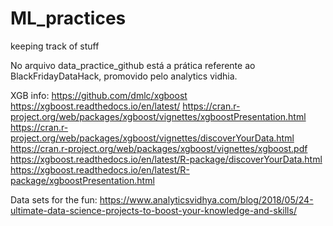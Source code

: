 # ML_practices
keeping track of stuff


No arquivo data_practice_github está a prática referente ao BlackFridayDataHack, promovido pelo analytics vidhia.












XGB info:
https://github.com/dmlc/xgboost
https://xgboost.readthedocs.io/en/latest/
https://cran.r-project.org/web/packages/xgboost/vignettes/xgboostPresentation.html
https://cran.r-project.org/web/packages/xgboost/vignettes/discoverYourData.html
https://cran.r-project.org/web/packages/xgboost/vignettes/xgboost.pdf
https://xgboost.readthedocs.io/en/latest/R-package/discoverYourData.html
https://xgboost.readthedocs.io/en/latest/R-package/xgboostPresentation.html


Data sets for the fun:
https://www.analyticsvidhya.com/blog/2018/05/24-ultimate-data-science-projects-to-boost-your-knowledge-and-skills/
